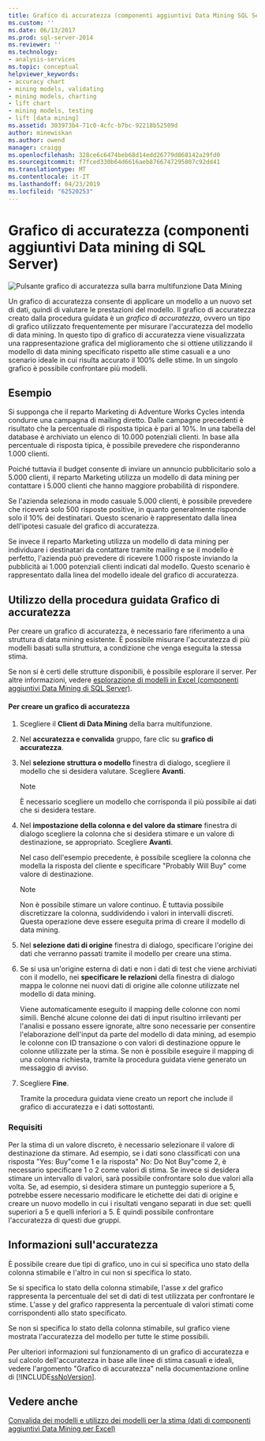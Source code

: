 ```yaml
---
title: Grafico di accuratezza (componenti aggiuntivi Data Mining SQL Server dati) | Microsoft Docs
ms.custom: ''
ms.date: 06/13/2017
ms.prod: sql-server-2014
ms.reviewer: ''
ms.technology:
- analysis-services
ms.topic: conceptual
helpviewer_keywords:
- accuracy chart
- mining models, validating
- mining models, charting
- lift chart
- mining models, testing
- lift [data mining]
ms.assetid: 303973b4-71c0-4cfc-b7bc-92218b52509d
author: minewiskan
ms.author: owend
manager: craigg
ms.openlocfilehash: 328ce6c6474beb68d14edd26779d868142a29fd0
ms.sourcegitcommit: f7fced330b64d6616aeb8766747295807c92dd41
ms.translationtype: MT
ms.contentlocale: it-IT
ms.lasthandoff: 04/23/2019
ms.locfileid: "62520253"
---
```

# <a name="accuracy-chart-sql-server-data-mining-add-ins"></a>Grafico di accuratezza (componenti aggiuntivi Data mining di SQL Server)
  ![Pulsante grafico di accuratezza sulla barra multifunzione Data Mining](media/dmc-accchart.gif "pulsante grafico di accuratezza sulla barra multifunzione Data Mining")  
  
 Un grafico di accuratezza consente di applicare un modello a un nuovo set di dati, quindi di valutare le prestazioni del modello. Il grafico di accuratezza creato dalla procedura guidata è un *grafico di accuratezza*, ovvero un tipo di grafico utilizzato frequentemente per misurare l'accuratezza del modello di data mining. In questo tipo di grafico di accuratezza viene visualizzata una rappresentazione grafica del miglioramento che si ottiene utilizzando il modello di data mining specificato rispetto alle stime casuali e a uno scenario ideale in cui risulta accurato il 100% delle stime. In un singolo grafico è possibile confrontare più modelli.  
  
## <a name="example"></a>Esempio  
 Si supponga che il reparto Marketing di Adventure Works Cycles intenda condurre una campagna di mailing diretto. Dalle campagne precedenti è risultato che la percentuale di risposta tipica è pari al 10%. In una tabella del database è archiviato un elenco di 10.000 potenziali clienti. In base alla percentuale di risposta tipica, è possibile prevedere che risponderanno 1.000 clienti.  
  
 Poiché tuttavia il budget consente di inviare un annuncio pubblicitario solo a 5.000 clienti, il reparto Marketing utilizza un modello di data mining per contattare i 5.000 clienti che hanno maggiore probabilità di rispondere.  
  
 Se l'azienda seleziona in modo casuale 5.000 clienti, è possibile prevedere che riceverà solo 500 risposte positive, in quanto generalmente risponde solo il 10% dei destinatari. Questo scenario è rappresentato dalla linea dell'ipotesi casuale del grafico di accuratezza.  
  
 Se invece il reparto Marketing utilizza un modello di data mining per individuare i destinatari da contattare tramite mailing e se il modello è perfetto, l'azienda può prevedere di ricevere 1.000 risposte inviando la pubblicità ai 1.000 potenziali clienti indicati dal modello. Questo scenario è rappresentato dalla linea del modello ideale del grafico di accuratezza.  
  
## <a name="using-the-accuracy-chart-wizard"></a>Utilizzo della procedura guidata Grafico di accuratezza  
 Per creare un grafico di accuratezza, è necessario fare riferimento a una struttura di data mining esistente. È possibile misurare l'accuratezza di più modelli basati sulla struttura, a condizione che venga eseguita la stessa stima.  
  
 Se non si è certi delle strutture disponibili, è possibile esplorare il server. Per altre informazioni, vedere [esplorazione di modelli in Excel &#40;componenti aggiuntivi Data Mining di SQL Server&#41;](browsing-models-in-excel-sql-server-data-mining-add-ins.md).  
  
#### <a name="to-create-an-accuracy-chart"></a>Per creare un grafico di accuratezza  
  
1.  Scegliere il **Client di Data Mining** della barra multifunzione.  
  
2.  Nel **accuratezza e convalida** gruppo, fare clic su **grafico di accuratezza**.  
  
3.  Nel **selezione struttura o modello** finestra di dialogo, scegliere il modello che si desidera valutare. Scegliere **Avanti**.  
  
    > [!NOTE]  
    >  È necessario scegliere un modello che corrisponda il più possibile ai dati che si desidera testare.  
  
4.  Nel **impostazione della colonna e del valore da stimare** finestra di dialogo scegliere la colonna che si desidera stimare e un valore di destinazione, se appropriato. Scegliere **Avanti**.  
  
     Nel caso dell'esempio precedente, è possibile scegliere la colonna che modella la risposta del cliente e specificare "Probably Will Buy" come valore di destinazione.  
  
    > [!NOTE]  
    >  Non è possibile stimare un valore continuo. È tuttavia possibile discretizzare la colonna, suddividendo i valori in intervalli discreti. Questa operazione deve essere eseguita prima di creare il modello di data mining.  
  
5.  Nel **selezione dati di origine** finestra di dialogo, specificare l'origine dei dati che verranno passati tramite il modello per creare una stima.  
  
6.  Se si usa un'origine esterna di dati e non i dati di test che viene archiviati con il modello, nei **specificare le relazioni** della finestra di dialogo mappa le colonne nei nuovi dati di origine alle colonne utilizzate nel modello di data mining.  
  
     Viene automaticamente eseguito il mapping delle colonne con nomi simili. Benché alcune colonne dei dati di input risultino irrilevanti per l'analisi e possano essere ignorate, altre sono necessarie per consentire l'elaborazione dell'input da parte del modello di data mining, ad esempio le colonne con ID transazione o con valori di destinazione oppure le colonne utilizzate per la stima. Se non è possibile eseguire il mapping di una colonna richiesta, tramite la procedura guidata viene generato un messaggio di avviso.  
  
7.  Scegliere **Fine**.  
  
     Tramite la procedura guidata viene creato un report che include il grafico di accuratezza e i dati sottostanti.  
  
### <a name="requirements"></a>Requisiti  
 Per la stima di un valore discreto, è necessario selezionare il valore di destinazione da stimare. Ad esempio, se i dati sono classificati con una risposta "Yes: Buy"come 1 e la risposta" No: Do Not Buy"come 2, è necessario specificare 1 o 2 come valori di stima. Se invece si desidera stimare un intervallo di valori, sarà possibile confrontare solo due valori alla volta. Se, ad esempio, si desidera stimare un punteggio superiore a 5, potrebbe essere necessario modificare le etichette dei dati di origine e creare un nuovo modello in cui i risultati vengano separati in due set: quelli superiori a 5 e quelli inferiori a 5. È quindi possibile confrontare l'accuratezza di questi due gruppi.  
  
## <a name="understanding-accuracy"></a>Informazioni sull'accuratezza  
 È possibile creare due tipi di grafico, uno in cui si specifica uno stato della colonna stimabile e l'altro in cui non si specifica lo stato.  
  
 Se si specifica lo stato della colonna stimabile, l'asse x del grafico rappresenta la percentuale del set di dati di test utilizzata per confrontare le stime. L'asse y del grafico rappresenta la percentuale di valori stimati come corrispondenti allo stato specificato.  
  
 Se non si specifica lo stato della colonna stimabile, sul grafico viene mostrata l'accuratezza del modello per tutte le stime possibili.  
  
 Per ulteriori informazioni sul funzionamento di un grafico di accuratezza e sul calcolo dell'accuratezza in base alle linee di stima casuali e ideali, vedere l'argomento "Grafico di accuratezza" nella documentazione online di [!INCLUDE[ssNoVersion](../includes/ssnoversion-md.md)].  
  
## <a name="see-also"></a>Vedere anche  
 [Convalida dei modelli e utilizzo dei modelli per la stima &#40;dati di componenti aggiuntivi Data Mining per Excel&#41;](validating-models-and-using-models-for-prediction-data-mining-add-ins-for-excel.md)  
  
  
